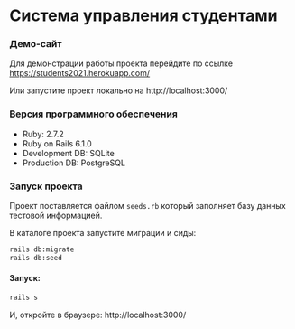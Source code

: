 # Система управления студентами

### Демо-сайт

Для демонстрации работы проекта перейдите по ссылке https://students2021.herokuapp.com/

Или запустите проект локально на http://localhost:3000/

### Версия программного обеспечения

- Ruby: 2.7.2
- Ruby on Rails 6.1.0
- Development DB: SQLite
- Production DB: PostgreSQL

### Запуск проекта

Проект поставляется файлом `seeds.rb` который заполняет базу данных тестовой информацией.

В каталоге проекта запустите миграции и сиды:

```bash
rails db:migrate
rails db:seed
```

#### Запуск:

```bash
rails s
```

И, откройте в браузере: http://localhost:3000/
